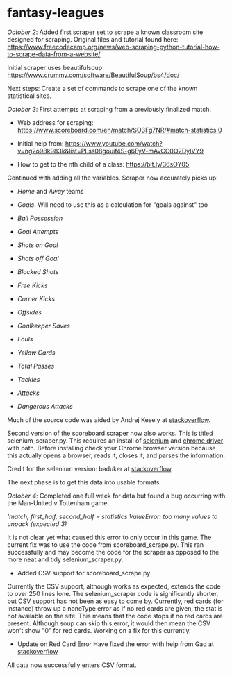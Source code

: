 # fantasy-leagues

*October 2*: Added first scraper set to scrape a known classroom site designed for scraping. Original files and tutorial
found here: <https://www.freecodecamp.org/news/web-scraping-python-tutorial-how-to-scrape-data-from-a-website/>

Initial scraper uses beautifulsoup: <https://www.crummy.com/software/BeautifulSoup/bs4/doc/>

Next steps: Create a set of commands to scrape one of the known statistical sites.

*October 3*: First attempts at scraping from a previously finalized match.

- Web address for scraping: <https://www.scoreboard.com/en/match/SO3Fg7NR/#match-statistics;0>

- Initial help from: <https://www.youtube.com/watch?v=ng2o98k983k&list=PLss08gouif4S-g6FyV-mAvCC0O2DyIVY9>

- How to get to the nth child of a class: <https://bit.ly/36sOY05>

Continued with adding all the variables. Scraper now accurately picks up:

- *Home* and *Away* teams

- *Goals*. Will need to use this as a calculation for "goals against" too

- *Ball Possession*

- *Goal Attempts*

- *Shots on Goal*

- *Shots off Goal*

- *Blocked Shots*

- *Free Kicks*

- *Corner Kicks*

- *Offsides*

- *Goalkeeper Saves*

- *Fouls*

- *Yellow Cards*

- *Total Passes*

- *Tackles*

- *Attacks*

- *Dangerous Attacks*

Much of the source code was aided by Andrej Kesely at [stackoverflow](https://bit.ly/3lgGmhr).

Second version of the scoreboard scraper now also works. This is titled selenium_scraper.py. This requires an install of [selenium](https://pypi.org/project/selenium/) and [chrome driver](https://chromedriver.chromium.org/downloads) with path. Before installing check your Chrome browser version because this actually opens a browser, reads it, closes it, and parses the information.

Credit for the selenium version: baduker at [stackoverflow](https://bit.ly/3lgGmhr).

The next phase is to get this data into usable formats.

*October 4*: Completed one full week for data but found a bug occurring with the Man-United v Tottenham game.

*'match, first_half, second_half = statistics*
*ValueError: too many values to unpack (expected 3)*

It is not clear yet what caused this error to only occur in this game. The current fix was to use the code from scoreboard_scrape.py. This ran successfully and may become the code for the scraper as opposed to the more neat and tidy selenium_scraper.py.

- Added CSV support for scoreboard_scrape.py

Currently the CSV support, although works as expected, extends the code to over 250 lines lone. The selenium_scraper code is significantly shorter, but CSV support has not been as easy to come by. Currently, red cards (for instance) throw up a noneType error as if no red cards are given, the stat is not available on the site. This means that the code stops if no red cards are present. Although soup can skip this error, it would then mean the CSV won't show "0" for red cards. Working on a fix for this currently.

- Update on Red Card Error
Have fixed the error with help from Gad at [stackoverflow](https://bit.ly/33uiMaM)

All data now successfully enters CSV format.
